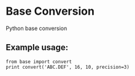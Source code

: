 Base Conversion
===============

Python base conversion

Example usage:
--------------

    from base import convert
    print convert('ABC.DEF', 16, 10, precision=3)
